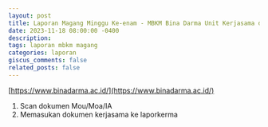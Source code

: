 ```yaml
---
layout: post
title: Laporan Magang Minggu Ke-enam - MBKM Bina Darma Unit Kerjasama dan Alumni
date: 2023-11-18 08:00:00 -0400
description: 
tags: laporan mbkm magang
categories: laporan
giscus_comments: false
related_posts: false
---
```

[https://www.binadarma.ac.id/](https://www.binadarma.ac.id/)

1. Scan dokumen Mou/Moa/IA
2. Memasukan dokumen kerjasama ke laporkerma
